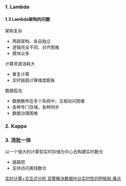 ### 1. Lambda


#### 1.3 Lambda架构的问题

架构复杂
- 两路架构、各⾃独⽴
- 逻辑完全不同、对⻬困难
- 模块众多

计算资源消耗⼤
- 重复计算
- 实时链路计算维度膨胀

数据孤岛
- 数据散布在多个系统中，互相访问困难
- 各种专⻔存储，各种同步
- 数据治理困难


### 2. Kappa

### 3. 流批一体

以⼀个强⼤的计算型实时存储为中⼼去构建实时数仓
- 链路短
- ⽀持访问离线数仓












[实时计算+交互式分析
双擎解决数据中台实时性的短板和
痛点](https://static001.geekbang.org/con/57/pdf/2125438196/file/%E5%A7%9C%E4%BC%9F%E5%8D%8E&mdash;&mdash;%E5%8F%8C%E5%89%91%E5%90%88%E5%A3%81%EF%BC%9A%E5%AE%9E%E6%97%B6%E8%AE%A1%E7%AE%97%2b%E4%BA%A4%E4%BA%92%E5%BC%8F%E5%88%86%E6%9E%90%E5%8F%8C%E6%93%8E%E8%A7%A3%E5%86%B3%E6%95%B0%E6%8D%AE%E4%B8%AD%E5%8F%B0%E5%AE%9E%E6%97%B6%E6%80%A7%E7%9A%84%E7%9F%AD%E6%9D%BF%E5%92%8C%E7%97%9B%E7%82%B9.pdf)
